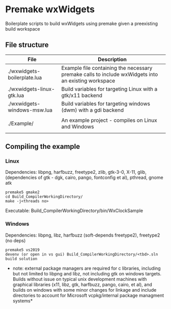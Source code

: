 
# Premake wxWidgets
Boilerplate scripts to build wxWidgets using premake given a preexisting build workspace  

## File structure 
| File |  Description|
|--|--|
| ./wxwidgets-boilerplate.lua | Example file containing the necessary premake calls to include wxWidgets into an existing workspace |
| ./wxwidgets-linux-gtk.lua | Build variables for targeting Linux with a gtk/x11 backend |
| ./wxwidgets-windows-msw.lua | Build variables for targeting windows (dwm) with a gdi backend |
|  |  |
| ./Example/ |  An example project - compiles on Linux and Windows|
|  |  |

## Compiling the example
### Linux 
Dependencies: libpng, harfbuzz, freetype2, zlib, gtk-3-0, X-11, glib, (dependencies of gtk - dgk, cairo, pango, fontconfig et al), pthread, gnome atk 
```
premake5 gmake2
cd Build_CompilerWorkingDirectory/
make -j<threads no>
```

Executable: Build_CompilerWorkingDirectory/bin/WxClockSample
### Windows
Dependencies: libpng, libz, harfbuzz (soft-depends freetype2), freetype2 (no deps) 
```
premake5 vs2019
devenv (or open in vs gui) Build_CompilerWorkingDirectory/<tbd>.sln
build solution
```


* note: external package managers are required for c libraries, including but not limited to libpng and libz, not including gtk on windows targets. Builds without issue on typical unix development machines with graphical libraries (x11, libz, gtk, harfbuzz, pango, cairo, et al), and builds on windows with some minor changes for linkage and include directories to account for Microsoft vcpkg/internal package managment systems*
